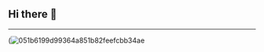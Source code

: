 ## Hi there 👋
---

(![051b6199d99364a851b82feefcbb34ae](https://github.com/user-attachments/assets/caf270a4-138a-4ae5-84f6-6a126e4f674b)


<!--
**DreBustolin/DreBustolin** is a ✨ _special_ ✨ repository because its `README.md` (this file) appears on your GitHub profile.

Here are some ideas to get you started:

- 🔭 I’m currently working on ...
- 🌱 I’m currently learning ...
- 👯 I’m looking to collaborate on ...
- 🤔 I’m looking for help with ...
- 💬 Ask me about ...
- 📫 How to reach me: ...
- 😄 Pronouns: ...
- ⚡ Fun fact: ...
-->
